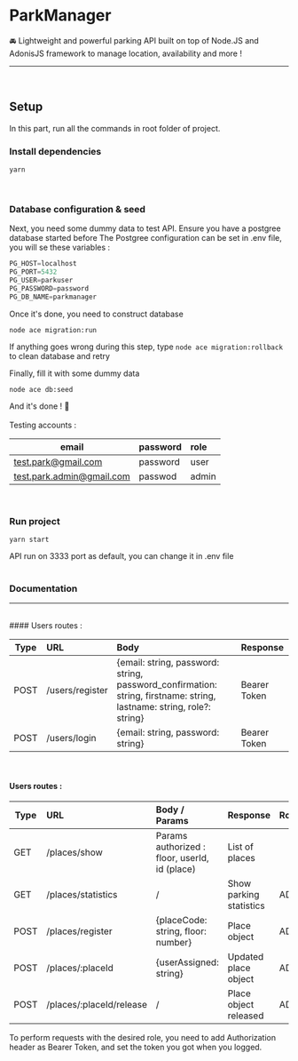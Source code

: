 # ParkManager
🚘 Lightweight and powerful parking API built on top of Node.JS and AdonisJS framework to manage location, availability and more !

---

<br>

## Setup

In this part, run all the commands in root folder of project.

### Install dependencies

```
yarn
```

<br>

### Database configuration & seed

Next, you need some dummy data to test API. Ensure you have a postgree database started before
The Postgree configuration can be set in .env file, you will se these variables :

```javascript
PG_HOST=localhost
PG_PORT=5432
PG_USER=parkuser
PG_PASSWORD=password
PG_DB_NAME=parkmanager
```

Once it's done, you need to construct database 

```
node ace migration:run
```

If anything goes wrong during this step, type 
```node ace migration:rollback``` to clean database and retry

Finally, fill it with some dummy data

```
node ace db:seed
```

And it's done ! 🎉
<br><br>
Testing accounts :

| email        | password           | role  |
| ------------- |:-------------| :-----|
| test.park@gmail.com      | password | user |
| test.park.admin@gmail.com      | passwod      |  admin |

<br>

### Run project

```
yarn start
```

API run on 3333 port as default, you can change it in .env file
<br>
<br>

### Documentation
---
<br>
#### Users routes : 

| Type        | URL           | Body  | Response |
| ------------- |:-------------| :-----| :-----|
| POST | /users/register | {email: string, password: string, password_confirmation: string, firstname: string, lastname: string, role?: string} | Bearer Token
| POST | /users/login | {email: string, password: string} | Bearer Token

<br>

#### Users routes : 

| Type        | URL           | Body / Params | Response | Role
| ------------- |:-------------| :-----| :-----| :-----|
| GET | /places/show | Params authorized : floor, userId, id (place) | List of places
| GET | /places/statistics | / | Show parking statistics | ADMIN
| POST | /places/register | {placeCode: string, floor: number} | Place object | ADMIN
| POST | /places/:placeId | {userAssigned: string} | Updated place object | ADMIN
| POST | /places/:placeId/release | / | Place object released | ADMIN

To perform requests with the desired role, you need to add Authorization header as Bearer Token, and set the token you got when you logged.









